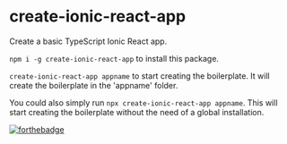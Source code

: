 # create-ionic-react-app

Create a basic TypeScript Ionic React app.

`npm i -g create-ionic-react-app` to install this package. 

`create-ionic-react-app appname` to start creating the boilerplate. It will create the boilerplate in the 'appname' folder.

You could also simply run `npx create-ionic-react-app appname`. This will start creating the boilerplate without the need of a global installation. 

[![forthebadge](https://forthebadge.com/images/badges/built-with-love.svg)](https://forthebadge.com)